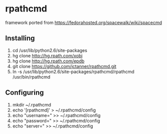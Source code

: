 rpathcmd
========

framework ported from https://fedorahosted.org/spacewalk/wiki/spacecmd

## Installing
1. cd /usr/lib/python2.6/site-packages
2. hg clone http://hg.rpath.com/xobj
3. hg clone http://hg.rpath.com/epdb
4. git clone https://github.com/jctanner/rpathcmd.git
5. ln -s /usr/lib/python2.6/site-packages/rpathcmd/rpathcmd /usr/bin/rpathcmd

## Configuring

1. mkdir ~/.rpathcmd
2. echo '[rpathcmd]' > ~/.rpathcmd/config
3. echo "username=<username>" >> ~/.rpathcmd/config
4. echo "password=<password>" >> ~/.rpathcmd/config
5. echo "server=<rcehostname>" >> ~/.rpathcmd/config

